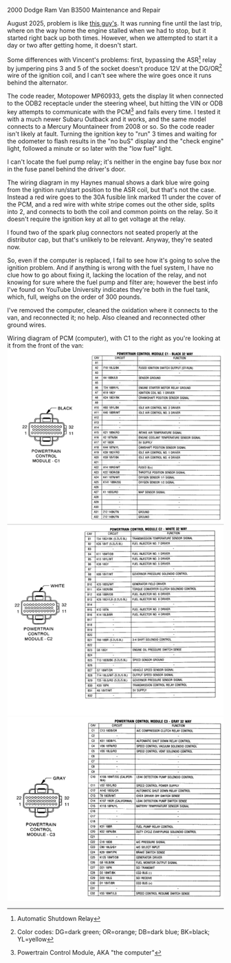 2000 Dodge Ram Van B3500 Maintenance and Repair

August 2025, problem is like [this guy's](https://dodgeforum.com/forum/dodge-ram-van/443024-2000-ram-van-3500-crank-but-won-t-start.html). It was running fine
until the last trip, where on the way home the engine stalled when we had to
stop, but it started right back up both times. However, when we attempted to
start it a day or two after getting home, it doesn't start.

Some differences with Vincent's problems: first, bypassing the ASR[^1] relay by
jumpering pins 3 and 5 of the socket doesn't produce 12V at the DG/OR[^2] wire
of the ignition coil, and I can't see where the wire goes once it runs
behind the alternator.

The code reader, Motopower MP60933, gets the display lit when connected to
the ODB2 receptacle under the steering wheel, but hitting the VIN or ODB key
attempts to communicate with the PCM[^3] and fails every time. I tested it with
a much newer Subaru Outback and it works, and the same model connects to
a Mercury Mountaineer from 2008 or so. So the code reader isn't likely at
fault. Turning the ignition key to "run" 3 times and waiting for the odometer
to flash results in the "no buS" display and the "check engine" light, followed
a minute or so later with the "low fuel" light.

I can't locate the fuel pump relay; it's neither in the engine bay fuse box
nor in the fuse panel behind the driver's door.

The wiring diagram in my Haynes manual shows a dark blue wire going from the
ignition run/start position to the ASR coil, but that's not the case. Instead
a red wire goes to the 30A fusible link marked 11 under the cover of the PCM,
and a red wire with white stripe comes out the other side, splits into 2, and
connects to both the coil and common points on the relay. So it doesn't
require the ignition key at all to get voltage at the relay.

I found two of the spark plug connectors not seated properly at the distributor
cap, but that's unlikely to be relevant. Anyway, they're seated now.

So, even if the computer is replaced, I fail to see how it's going to solve the
ignition problem. And if anything is wrong with the fuel system, I have no clue
how to go about fixing it, lacking the location of the relay, and not knowing
for sure where the fuel pump and filter are; however the best info I've found
on YouTube University indicates they're both in the fuel tank, which, full,
weighs on the order of 300 pounds.

I've removed the computer, cleaned the oxidation where it connects to the van,
and reconnected it; no help. Also cleaned and reconnected other ground wires.

Wiring diagram of PCM (computer), with C1 to the right as you're looking at it
from the front of the van:
![PCM connector C1](c1_e181c25b035a0ac079c3675bc15a4e60b2457ad4.gif)
![PCM connector C2](c2_7398725575682ba66f8fb8d72197ffdc16fc4d7b.webp)
![PCM connector C3](c3_1686aba26cfd12ff5fe27ea1fe5d29dbb9144111.webp)

[^1]: Automatic Shutdown Relay
[^2]: Color codes: DG=dark green; OR=orange; DB=dark blue; BK=black; YL=yellow
[^3]: Powertrain Control Module, AKA "the computer"
